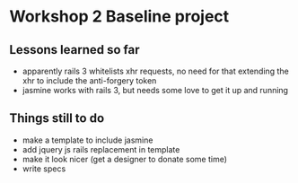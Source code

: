 # Workshop 2 Baseline project #
## Lessons learned so far ##
* apparently rails 3 whitelists xhr requests, no need for that extending the xhr to include the anti-forgery token
* jasmine works with rails 3, but needs some love to get it up and running

## Things still to do ##
* make a template to include jasmine
* add jquery js rails replacement in template
* make it look nicer (get a designer to donate some time)
* write specs